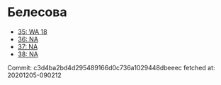# Белесова
- [35: WA 18](35.md)
- [36: NA](36.md)
- [37: NA](37.md)
- [38: NA](38.md)

Commit: c3d4ba2bd4d295489166d0c736a1029448dbeeec
 fetched at: 20201205-090212
